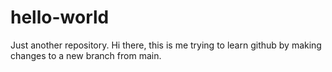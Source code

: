 # hello-world
Just another repository.
Hi there, this is me trying to learn github by making changes to a new branch from main.
